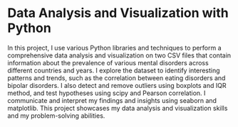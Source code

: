 #  Data Analysis and Visualization with Python
In this project, I use various Python libraries and techniques to perform a comprehensive data analysis and visualization on two CSV files that contain information about the prevalence of various mental disorders across different countries and years. I explore the dataset to identify interesting patterns and trends, such as the correlation between eating disorders and bipolar disorders. I also detect and remove outliers using boxplots and IQR method, and test hypotheses using scipy and Pearson correlation. I communicate and interpret my findings and insights using seaborn and matplotlib. This project showcases my data analysis and visualization skills and my problem-solving abilities.
